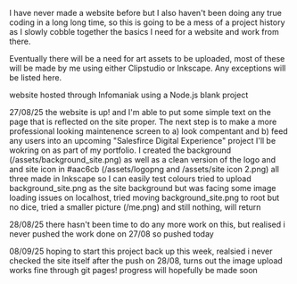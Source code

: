 I have never made a website before but I also haven't been doing any true coding in a long long time, so this is going to be a mess of a project history as I slowly cobble together the basics I need for a website and work from there.

Eventually there will be a need for art assets to be uploaded, most of these will be made by me using either Clipstudio or Inkscape. Any exceptions will be listed here.

website hosted through Infomaniak using a Node.js blank project

27/08/25 the website is up! and I'm able to put some simple text on the page that is reflected on the site proper. The next step is to make a more professional looking maintenence screen to a) look compentant and b) feed any users into an upcoming "Salesfirce Digital Experience" project I'll be wokring on as part of my portfolio. I created the background (/assets/background_site.png) as well as a clean version of the logo and and site icon in #aac6cb (/assets/logopng and /assets/site icon 2.png) all three made in Inkscape so I can easily test colours
tried to upload background_site.png as the site background but was facing some image loading issues on localhost, tried moving background_site.png to root but no dice, tried a smaller picture (/me.png) and still nothing, will return

28/08/25 there hasn't been time to do any more work on this, but realised i never pushed the work done on 27/08 so pushed today

08/09/25 hoping to start this project back up this week, realsied i never checked the site itself after the push on 28/08, turns out the image upload works fine through git pages! progress will hopefully be made soon
